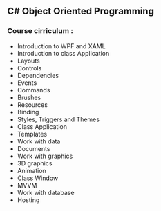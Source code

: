 ## C# Object Oriented Programming

### Course cirriculum :

- Introduction to WPF and XAML
- Introduction to class Application
- Layouts
- Controls
- Dependencies
- Events
- Commands
- Brushes
- Resources
- Binding
- Styles, Triggers and Themes
- Class Application
- Templates
- Work with data
- Documents
- Work with graphics
- 3D graphics
- Animation
- Class Window
- MVVM
- Work with database
- Hosting
